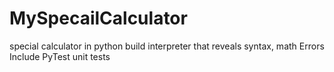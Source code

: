 # MySpecailCalculator
special calculator in python 
build interpreter that reveals syntax, math Errors
Include PyTest unit tests


